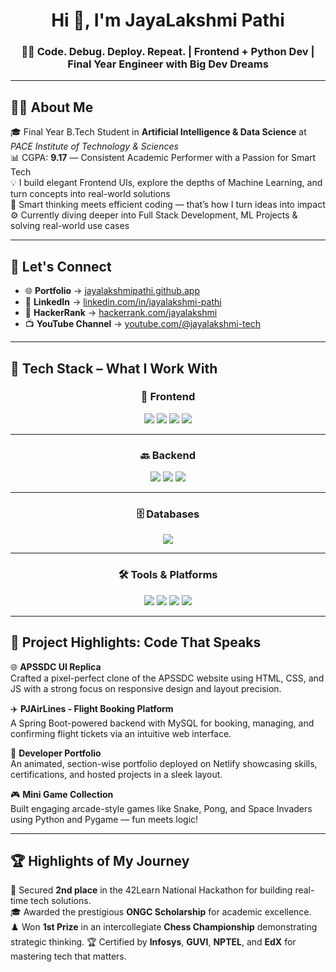 <h1 align="center">Hi 👋, I'm JayaLakshmi Pathi</h1>
<h3 align="center">👨‍💻 Code. Debug. Deploy. Repeat. | Frontend + Python Dev | Final Year Engineer with Big Dev Dreams</h3>


---

## 👩‍💻 About Me

🎓 Final Year B.Tech Student in **Artificial Intelligence & Data Science** at *PACE Institute of Technology & Sciences*  
📊 CGPA: **9.17** — Consistent Academic Performer with a Passion for Smart Tech  
💡 I build elegant Frontend UIs, explore the depths of Machine Learning, and turn concepts into real-world solutions  
🚀 Smart thinking meets efficient coding — that’s how I turn ideas into impact  
⚙️ Currently diving deeper into Full Stack Development, ML Projects & solving real-world use cases  


---

## 🔗 Let's Connect

- 🌐 **Portfolio** → [jayalakshmipathi.github.app](https://22kq1a5424.github.io/Personal-Portfolio/)
- 💼 **LinkedIn** → [linkedin.com/in/jayalakshmi-pathi](https://www.linkedin.com/in/jayalakshmi-pathi-317005301/)
- 🎯 **HackerRank** → [hackerrank.com/jayalakshmi](https://www.hackerrank.com/profile/jayalakshmipath1)
- 📺 **YouTube Channel** → [youtube.com/@jayalakshmi-tech](https://www.youtube.com/@JayalakshmiPathi)

---

## 🚀 Tech Stack – What I Work With

<div align="center">

### 🎨 Frontend

<img src="https://img.shields.io/badge/HTML5-FE4900?style=for-the-badge&logo=html5&logoColor=white" />
<img src="https://img.shields.io/badge/CSS3-0066FF?style=for-the-badge&logo=css3&logoColor=white" />
<img src="https://img.shields.io/badge/JavaScript-FFD500?style=for-the-badge&logo=javascript&logoColor=black" />
<img src="https://img.shields.io/badge/React-00CFFD?style=for-the-badge&logo=react&logoColor=white" />

---

### 🔙 Backend

<img src="https://img.shields.io/badge/Java-ff6c00?style=for-the-badge&logo=openjdk&logoColor=white" />
<img src="https://img.shields.io/badge/Spring_Boot-28a745?style=for-the-badge&logo=spring-boot&logoColor=white" />
<img src="https://img.shields.io/badge/Python-4584b6?style=for-the-badge&logo=python&logoColor=yellow" />

---

### 🗄️ Databases

<img src="https://img.shields.io/badge/MySQL-00758F?style=for-the-badge&logo=mysql&logoColor=white" />

---

### 🛠️ Tools & Platforms

<img src="https://img.shields.io/badge/Git-F05032?style=for-the-badge&logo=git&logoColor=white" />
<img src="https://img.shields.io/badge/GitHub-1f2328?style=for-the-badge&logo=github&logoColor=white" />
<img src="https://img.shields.io/badge/VS_Code-007ACC?style=for-the-badge&logo=visual-studio-code&logoColor=white" />
<img src="https://img.shields.io/badge/Figma-F24E1E?style=for-the-badge&logo=figma&logoColor=white" />

</div>

---

## 🚀 Project Highlights: Code That Speaks


🌐 **APSSDC UI Replica**  
Crafted a pixel-perfect clone of the APSSDC website using HTML, CSS, and JS with a strong focus on responsive design and layout precision.

✈️ **PJAirLines - Flight Booking Platform**  
A Spring Boot-powered backend with MySQL for booking, managing, and confirming flight tickets via an intuitive web interface.

👤 **Developer Portfolio**  
An animated, section-wise portfolio deployed on Netlify showcasing skills, certifications, and hosted projects in a sleek layout.

🎮 **Mini Game Collection**  
Built engaging arcade-style games like Snake, Pong, and Space Invaders using Python and Pygame — fun meets logic!

---

## 🏆 Highlights of My Journey

🥈 Secured **2nd place** in the 42Learn National Hackathon for building real-time tech solutions.  
🎓 Awarded the prestigious **ONGC Scholarship** for academic excellence.  
♟️ Won **1st Prize** in an intercollegiate **Chess Championship** demonstrating strategic thinking.
🏆 Certified by **Infosys**, **GUVI**, **NPTEL**, and **EdX** for mastering tech that matters.

